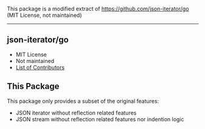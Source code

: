 This package is a modified extract of https://github.com/json-iterator/go (MIT License, not maintained)

---------

## json-iterator/go

- MIT License
- Not maintained
- [List of Contributors](https://github.com/json-iterator/go/graphs/contributors)

## This Package

This package only provides a subset of the original features:
- JSON iterator without reflection related features
- JSON stream without reflection related features nor indention logic